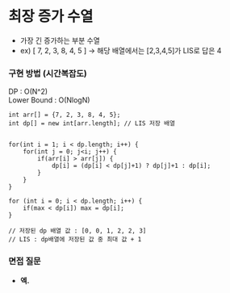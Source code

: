 # 최장 증가 수열
- 가장 긴 증가하는 부분 수열
- ex) [ 7, 2, 3, 8, 4, 5 ] → 해당 배열에서는 [2,3,4,5]가 LIS로 답은 4

### 구현 방법 (시간복잡도)
DP : O(N^2)  <br>
Lower Bound : O(NlogN)

```
int arr[] = {7, 2, 3, 8, 4, 5};
int dp[] = new int[arr.length]; // LIS 저장 배열


for(int i = 1; i < dp.length; i++) {
    for(int j = 0; j<i; j++) {
        if(arr[i] > arr[j]) {
            dp[i] = (dp[i] < dp[j]+1) ? dp[j]+1 : dp[i];
        }
    }
}

for (int i = 0; i < dp.length; i++) {
	if(max < dp[i]) max = dp[i];
}

// 저장된 dp 배열 값 : [0, 0, 1, 2, 2, 3]
// LIS : dp배열에 저장된 값 중 최대 값 + 1
```

### 면접 질문
- **엑.** <br>
